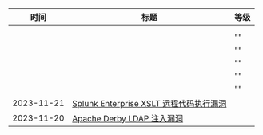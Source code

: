 | 时间 | 标题  | 等级  |
| ------------------------------ | --- | --- |
|                                |     |     |
|                                |     |     |
|                                |     | ""  |
|                                |     | ""  |
|                                |     | ""  |
|                                |     | ""  |
|                                |     | ""  |
| 2023-11-21 | [Splunk Enterprise XSLT 远程代码执行漏洞](https://www.oscs1024.com/hd/MPS-1j9c-4oyt) |   |
| 2023-11-20 | [Apache Derby LDAP 注入漏洞](https://www.oscs1024.com/hd/MPS-2022-65764) |   |
